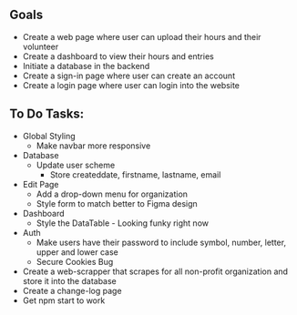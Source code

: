 ## Goals
* Create a web page where user can upload their hours and their volunteer
* Create a dashboard to view their hours and entries
* Initiate a database in the backend
* Create a sign-in page where user can create an account
* Create a login page where user can login into the website

## To Do Tasks:
* Global Styling
  * Make navbar more responsive
* Database
  * Update user scheme
    * Store createddate, firstname, lastname, email
* Edit Page
  * Add a drop-down menu for organization
  * Style form to match better to Figma design
* Dashboard
  * Style the DataTable - Looking funky right now
* Auth
  * Make users have their password to include symbol, number, letter, upper and lower case
  * Secure Cookies Bug
* Create a web-scrapper that scrapes for all non-profit organization and store it into the database
* Create a change-log page
* Get npm start to work